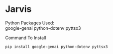# Jarvis

Python Packages Used:  
google-genai
python-dotenv 
pyttsx3

Command To Install 

```
pip install google-genai python-dotenv pyttsx3
```